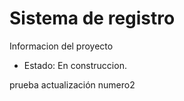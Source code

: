 <h1> Sistema de registro</h1>
<p> Informacion del proyecto</p>

- Estado: En construccion.

prueba actualización numero2
